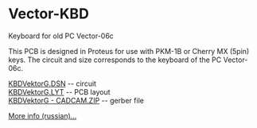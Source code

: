 # Vector-KBD
Keyboard for old PC Vector-06c

This PCB is designed in Proteus for use with PKM-1B or Cherry MX (5pin) keys. The circuit and size corresponds to the keyboard of the PC Vector-06c.

[KBDVektorG.DSN](https://github.com/ImproverX/Vector-KBD/blob/main/KBDVektorG.DSN) -- circuit<br>
[KBDVektorG.LYT](https://github.com/ImproverX/Vector-KBD/blob/main/KBDVektorG.LYT) -- PCB layout<br>
[KBDVektorG - CADCAM.ZIP](https://github.com/ImproverX/Vector-KBD/blob/main/KBDVektorG%20-%20CADCAM.ZIP) -- gerber file

[More info (russian)...](https://zx-pk.ru/threads/34006-replika-platy-gerkonovoj-klaviatury-vektora-(uluchshennaya).html)
